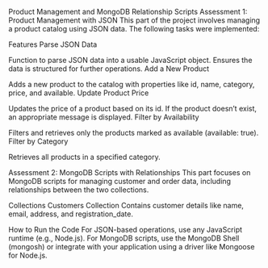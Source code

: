 Product Management and MongoDB Relationship Scripts
Assessment 1: Product Management with JSON
This part of the project involves managing a product catalog using JSON data. The following tasks were implemented:

Features
Parse JSON Data

Function to parse JSON data into a usable JavaScript object.
Ensures the data is structured for further operations.
Add a New Product

Adds a new product to the catalog with properties like id, name, category, price, and available.
Update Product Price

Updates the price of a product based on its id.
If the product doesn’t exist, an appropriate message is displayed.
Filter by Availability

Filters and retrieves only the products marked as available (available: true).
Filter by Category

Retrieves all products in a specified category.



Assessment 2: MongoDB Scripts with Relationships
This part focuses on MongoDB scripts for managing customer and order data, including relationships between the two collections.

Collections
Customers Collection
Contains customer details like name, email, address, and registration_date.



How to Run the Code
For JSON-based operations, use any JavaScript runtime (e.g., Node.js).
For MongoDB scripts, use the MongoDB Shell (mongosh) or integrate with your application using a driver like Mongoose for Node.js.